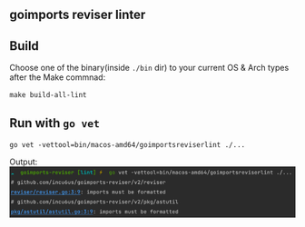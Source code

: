 goimports reviser linter
---

## Build
Choose one of the binary(inside `./bin` dir) to your current OS & Arch types after the Make commnad: 
```shell
make build-all-lint
```

## Run with `go vet`
```shell
go vet -vettool=bin/macos-amd64/goimportsreviserlint ./...
```

Output:
!['linter output'](../images/linter-example.png)
